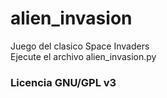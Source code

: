 # alien_invasion
Juego del clasico Space Invaders
<br>Ejecute el archivo alien_invasion.py<br>
<h3>Licencia GNU/GPL v3
